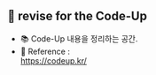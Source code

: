 ## **💾 revise for the Code-Up**
- 📚 Code-Up 내용을 정리하는 공간.  
- 📌 Reference :   
    https://codeup.kr/
